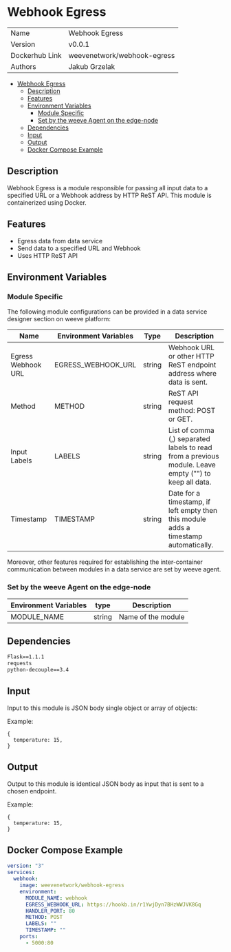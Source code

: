 # Webhook Egress

|                |                                   |
| -------------- | --------------------------------- |
| Name           | Webhook Egress                    |
| Version        | v0.0.1                            |
| Dockerhub Link | weevenetwork/webhook-egress       |
| Authors        | Jakub Grzelak                     |



- [Webhook Egress](#webhook-egress)
  - [Description](#description)
  - [Features](#features)
  - [Environment Variables](#environment-variables)
    - [Module Specific](#module-specific)
    - [Set by the weeve Agent on the edge-node](#set-by-the-weeve-agent-on-the-edge-node)
  - [Dependencies](#dependencies)
  - [Input](#input)
  - [Output](#output)
  - [Docker Compose Example](#docker-compose-example)


## Description

Webhook Egress is a module responsible for passing all input data to a specified URL or a Webhook address by HTTP ReST API.
This module is containerized using Docker.


## Features

* Egress data from data service
* Send data to a specified URL and Webhook
* Uses HTTP ReST API


## Environment Variables

### Module Specific

The following module configurations can be provided in a data service designer section on weeve platform:

| Name                | Environment Variables | Type    | Description                                                                   |
| ------------------- | --------------------- | ------- | ----------------------------------------------------------------------------- |
| Egress Webhook URL  | EGRESS_WEBHOOK_URL    | string  | Webhook URL or other HTTP ReST endpoint address where data is sent.           |
| Method              | METHOD                | string  | ReST API request method: POST or GET.                                         | 
| Input Labels        | LABELS                | string  | List of comma (,) separated labels to read from a previous module. Leave empty ("") to keep all data.  | 
| Timestamp           | TIMESTAMP             | string  | Date for a timestamp, if left empty then this module adds a timestamp automatically.  | 

Moreover, other features required for establishing the inter-container communication between modules in a data service are set by weeve agent.


### Set by the weeve Agent on the edge-node

| Environment Variables | type   | Description                            |
| --------------------- | ------ | -------------------------------------- |
| MODULE_NAME           | string | Name of the module                     |


## Dependencies

```txt
Flask==1.1.1
requests
python-decouple==3.4
```

## Input

Input to this module is JSON body single object or array of objects:

Example:
```node
{
  temperature: 15,
}
```

## Output

Output to this module is identical JSON body as input that is sent to a chosen endpoint.

Example:
```node
{
  temperature: 15,
}
```

## Docker Compose Example

```yml
version: "3"
services:
  webhook:
    image: weevenetwork/webhook-egress
    environment:
      MODULE_NAME: webhook
      EGRESS_WEBHOOK_URL: https://hookb.in/r1YwjDyn7BHzWWJVK8Gq
      HANDLER_PORT: 80
      METHOD: POST
      LABELS: ""
      TIMESTAMP: ""
    ports:
      - 5000:80
```